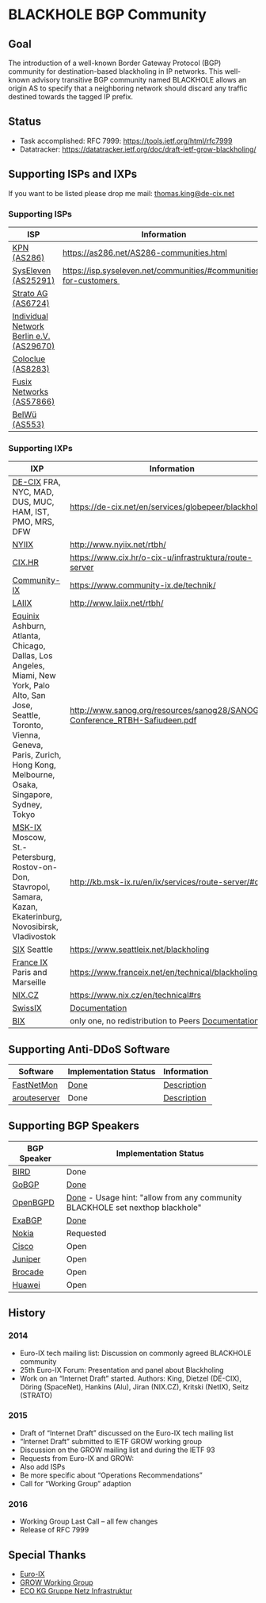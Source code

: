# BLACKHOLE BGP Community #
## Goal ##
The introduction of a well-known Border Gateway Protocol (BGP) community for destination-based blackholing in IP networks.  This well-known advisory transitive BGP community named BLACKHOLE allows an origin AS to specify that a neighboring network should discard any traffic destined towards the tagged IP prefix.

## Status ##
* Task accomplished: RFC 7999: https://tools.ietf.org/html/rfc7999
* Datatracker: https://datatracker.ietf.org/doc/draft-ietf-grow-blackholing/

## Supporting ISPs and IXPs ##
If you want to be listed please drop me mail: thomas.king@de-cix.net

### Supporting ISPs
| ISP | Information |
| --- | ----------- |
| [KPN (AS286)](http://www.kpn-international.com/ip-transit) | https://as286.net/AS286-communities.html |
| [SysEleven (AS25291)](http://www.syseleven.de/) | https://isp.syseleven.net/communities/#communities-for-customers |
| [Strato AG (AS6724)](http://www.strato.de) | |
| [Individual Network Berlin e.V. (AS29670)](https://in-berlin.de/) | |
| [Coloclue (AS8283)](http://coloclue.net/) | |
| [Fusix Networks (AS57866)](http://fusix.nl/) | |
| [BelWü (AS553)](http://belwue.de) | |

### Supporting IXPs
| IXP | Information |
| --- | ----------- |
| [DE-CIX](https://www.de-cix.net) FRA, NYC, MAD, DUS, MUC, HAM, IST, PMO, MRS, DFW  | https://de-cix.net/en/services/globepeer/blackholing |
| [NYIIX](http://www.nyiix.net) | http://www.nyiix.net/rtbh/ |
| [CIX.HR](https://www.cix.hr) | https://www.cix.hr/o-cix-u/infrastruktura/route-server |
| [Community-IX](https://www.community-ix.de) | https://www.community-ix.de/technik/ |
| [LAIIX](http://www.laiix.net/)| http://www.laiix.net/rtbh/ |
| [Equinix](https://ix.equinix.com/) Ashburn, Atlanta, Chicago, Dallas, Los Angeles, Miami, New York, Palo Alto, San Jose, Seattle, Toronto, Vienna, Geneva, Paris, Zurich, Hong Kong, Melbourne, Osaka, Singapore, Sydney, Tokyo | http://www.sanog.org/resources/sanog28/SANOG28-Conference_RTBH-Safiudeen.pdf |
| [MSK-IX](http://www.msk-ix.ru/en/) Moscow, St.-Petersburg, Rostov-on-Don, Stavropol, Samara, Kazan, Ekaterinburg, Novosibirsk, Vladivostok | http://kb.msk-ix.ru/en/ix/services/route-server/#ddos |
| [SIX](https://www.seattleix.net/) Seattle | https://www.seattleix.net/blackholing |
| [France IX](https://www.franceix.net) Paris and Marseille | https://www.franceix.net/en/technical/blackholing/ |
| [NIX.CZ](https://www.nix.cz) | https://www.nix.cz/en/technical#rs | 
| [SwissIX](https://www.swissix.ch) | [Documentation](https://rs1.swissix.ch/rs1.html)| 
| [BIX](https://www.bix.ch) | only one, no redistribution to Peers [Documentation](https://www.bix.bg/en/technical_information/ddos-mitigation.html)| 

## Supporting Anti-DDoS Software ##
| Software | Implementation Status | Information |
| ----- | ----------- | ------ |
| [FastNetMon](https://github.com/pavel-odintsov/fastnetmon) | [Done](https://github.com/pavel-odintsov/fastnetmon/commit/b86b2de12c64fba5b2c948567ac1c20e0271e677) | [Description](https://ciscodude.net/2017/01/01/bgp-blackhole-community/) |
| [arouteserver](https://github.com/pierky/arouteserver) | Done | [Description](https://arouteserver.readthedocs.io/en/latest/index.html) |

## Supporting BGP Speakers ##
| BGP Speaker   | Implementation Status |
| ------------- | ------------- |
| [BIRD](http://bird.network.cz/)  | Done |
| [GoBGP](https://github.com/osrg/gobgp) | [Done](https://github.com/osrg/gobgp/issues/1136) |
| [OpenBGPD](http://www.openbgpd.org/) | [Done](http://cvsweb.openbsd.org/cgi-bin/cvsweb/src/usr.sbin/bgpd/bgpd.h.diff?r1=1.290&r2=1.291&f=h) - Usage hint: "allow from any community BLACKHOLE set nexthop blackhole" |
| [ExaBGP](https://github.com/Exa-Networks/exabgp) | [Done](https://github.com/Exa-Networks/exabgp/commit/12ff1f9575172a0872917185df578bce6adc4e18) |
| [Nokia](https://networks.nokia.com/) | Requested |
| [Cisco](https://www.cisco.com/) | Open |
| [Juniper](https://www.juniper.com/) | Open |
| [Brocade](https://www.brocade.com/) | Open |
| [Huawei](http://www.huawei.com) | Open |

## History ##
### 2014 ###
* Euro-IX tech mailing list: Discussion on commonly agreed BLACKHOLE community
* 25th Euro-IX Forum: Presentation and panel about Blackholing
* Work on an “Internet Draft” started. Authors: King, Dietzel (DE-CIX), Döring (SpaceNet), Hankins (Alu), Jiran (NIX.CZ), Kritski (NetIX), Seitz (STRATO)

### 2015 ###
* Draft of “Internet Draft” discussed on the Euro-IX tech mailing list
* “Internet Draft” submitted to IETF GROW working group
* Discussion on the GROW mailing list and during the IETF 93
* Requests from Euro-IX and GROW:
 * Also add ISPs
 * Be more specific about “Operations Recommendations”
* Call for “Working Group” adaption

### 2016 ###
* Working Group Last Call – all few changes
* Release of RFC 7999

## Special Thanks ##
* [Euro-IX](http://www.euro-ix.net)
* [GROW Working Group](https://datatracker.ietf.org/wg/grow/charter/)
* [ECO KG Gruppe Netz Infrastruktur](https://netz-infrastruktur.eco.de/) 
